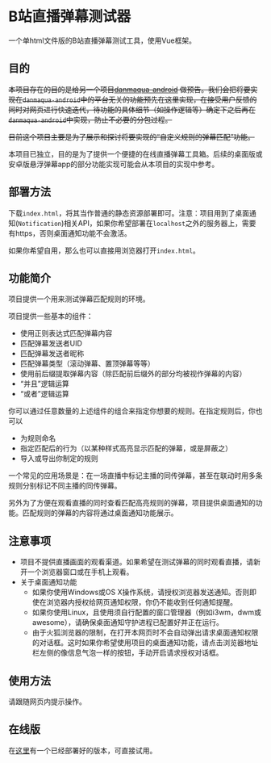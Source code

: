 # B站直播弹幕测试器
一个单html文件版的B站直播弹幕测试工具，使用Vue框架。
## 目的
<s>本项目存在的目的是给另一个项目[danmaqua-android](https://github.com/danmaqua/danmaqua-android) 做预告。我们会把将要实现在`danmaqua-android`中的平台无关的功能预先在这里实现，在接受用户反馈的同时对网页进行快速迭代，待功能的具体细节（如操作逻辑等）确定下之后再在`danmaqua-android`中实现，防止不必要的分包过程。</s>

<s>目前这个项目主要是为了展示和探讨将要实现的“自定义规则的弹幕匹配”功能。</s>

本项目已独立，目的是为了提供一个便捷的在线直播弹幕工具箱。后续的桌面版或安卓版悬浮弹幕app的部分功能实现可能会从本项目的实现中参考。

## 部署方法
下载`index.html`，将其当作普通的静态资源部署即可。注意：项目用到了桌面通知(`Notification`)相关API，如果你希望部署在`localhost`之外的服务器上，需要有https，否则桌面通知功能不会激活。

如果你希望自用，那么也可以直接用浏览器打开`index.html`。

## 功能简介

项目提供一个用来测试弹幕匹配规则的环境。

项目提供一些基本的组件：

+ 使用正则表达式匹配弹幕内容
+ 匹配弹幕发送者UID
+ 匹配弹幕发送者昵称
+ 匹配弹幕类型（滚动弹幕、置顶弹幕等等）
+ 使用前后缀提取弹幕内容（除匹配前后缀外的部分均被视作弹幕的内容）
+ “并且”逻辑运算
+ “或者”逻辑运算

你可以通过任意数量的上述组件的组合来指定你想要的规则。在指定规则后，你也可以

+ 为规则命名
+ 指定匹配后的行为（以某种样式高亮显示匹配的弹幕，或是屏蔽之）
+ 导入或导出你制定的规则

一个常见的应用场景是：在一场直播中标记主播的同传弹幕，甚至在联动时用多条规则分别标记不同主播的同传弹幕。

另外为了方便在观看直播的同时查看匹配高亮规则的弹幕，项目提供桌面通知的功能。匹配规则的弹幕的内容将通过桌面通知功能展示。

## 注意事项
+ 项目不提供直播画面的观看渠道。如果希望在测试弹幕的同时观看直播，请新开一个浏览器窗口或在手机上观看。
+ 关于桌面通知功能
	+ 如果你使用Windows或OS X操作系统，请授权浏览器发送通知。否则即使在浏览器内授权给网页通知权限，你仍不能收到任何通知提醒。
	+ 如果你使用Linux，且使用须自行配置的窗口管理器（例如i3wm，dwm或awesome），请确保桌面通知守护进程已配置好并正在运行。
	+ 由于火狐浏览器的限制，在打开本网页时不会自动弹出请求桌面通知权限的对话框。这时如果你希望使用项目的桌面通知功能，请点击浏览器地址栏左侧的像信息气泡一样的按钮，手动开启请求授权对话框。

## 使用方法
请跟随网页内提示操作。
## 在线版
在[这里](https://danmaku.meagames.cn)有一个已经部署好的版本，可直接试用。

